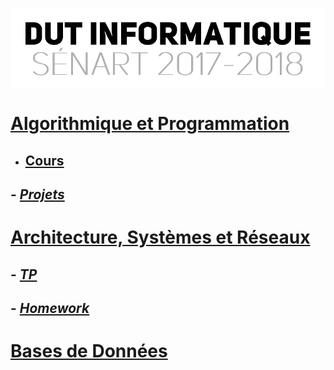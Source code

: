 <p align="center"> 
<img src="files/readme.png">
</p>

# [Algorithmique et Programmation](APL/)
- ## [Cours](APL/)
## - [*Projets*](APL/projets/)
# [Architecture, Systèmes et Réseaux](ASR/)
## - [*TP*](ASR/)
## - [*Homework*](ASR/HOMEWORK/)
# [Bases de Données](DB/)
